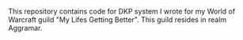 This repository contains code for DKP system I wrote for my World of Warcraft guild "My Lifes Getting Better". This guild resides in realm Aggramar.
